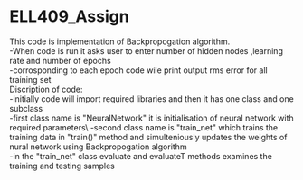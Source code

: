 # ELL409_Assign
This code is implementation of Backpropogation algorithm.\
-When code is run it asks user to enter number of hidden nodes ,learning rate and number of epochs\
-corrosponding to each epoch code wile print output rms error for all training set\
Discription of code:\
-initially code will import required libraries and then it has one class and one subclass \
-first class name is "NeuralNetwork" it is initialisation of neural network with required parameters\ 
-second class name is "train_net" which trains the training data in "train()" method and simulteniously updates the weights of nural 
network using Backpropogation algorithm\
-in the "train_net" class evaluate and evaluateT methods examines the training and testing samples




